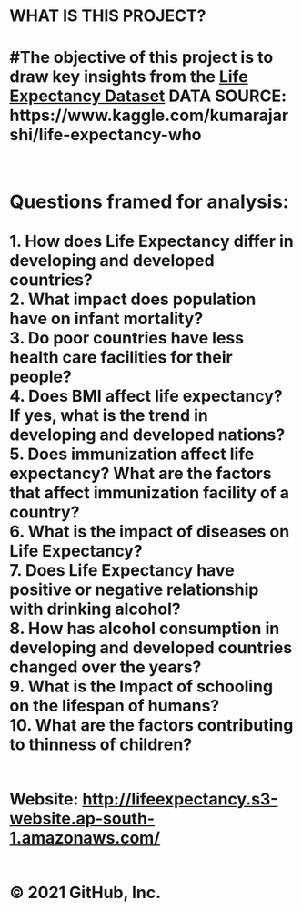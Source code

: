  <h1>WHAT IS THIS PROJECT?<h1>
 #The objective of this project is to draw key insights from the <a href = "#src">Life Expectancy Dataset</a>
 <a id = "src"><strong>DATA SOURCE:</strong> https://www.kaggle.com/kumarajarshi/life-expectancy-who
 <br><br>
 <h3>Questions framed for analysis:</h2>
  1. How does Life Expectancy differ in developing and developed countries?<br>
  2. What impact does population have on infant mortality?<br>
  3. Do poor countries have less health care facilities for their people?<br>
  4. Does BMI affect life expectancy? If yes, what is the trend in developing and developed nations?<br>
  5. Does immunization affect life expectancy? What are the factors that affect immunization facility of a country?<br>
  6. What is the impact of diseases on Life Expectancy?<br>
  7. Does Life Expectancy have positive or negative relationship with drinking alcohol?<br>
  8. How has alcohol consumption in developing and developed countries changed over the years?<br>
  9. What is the Impact of schooling on the lifespan of humans?<br>
 10. What are the factors contributing to thinness of children?<br><br>
 
 <strong>Website:</strong> http://lifeexpectancy.s3-website.ap-south-1.amazonaws.com/
 <br><br>
 
© 2021 GitHub, Inc.
